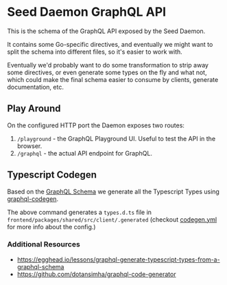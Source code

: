 # Seed Daemon GraphQL API

This is the schema of the GraphQL API exposed by the Seed Daemon.

It contains some Go-specific directives, and eventually we might want to split
the schema into different files, so it's easier to work with.

Eventually we'd probably want to do some transformation to strip away some
directives, or even generate some types on the fly and what not, which could
make the final schema easier to consume by clients, generate documentation, etc.

## Play Around

On the configured HTTP port the Daemon exposes two routes:

1. `/playground` - the GraphQL Playground UI. Useful to test the API in the
   browser.
2. `/graphql` - the actual API endpoint for GraphQL.

## Typescript Codegen

Based on the [GraphQL Schema](./schema.graphql) we generate all the Typescript
Types using
[graphql-codegen](https://github.com/dotansimha/graphql-code-generator).

The above command generates a `types.d.ts` file in
`frontend/packages/shared/src/client/.generated` (checkout
[codegen.yml](../codegen.yml) for more info about the config.)

### Additional Resources

- https://egghead.io/lessons/graphql-generate-typescript-types-from-a-graphql-schema
- https://github.com/dotansimha/graphql-code-generator
